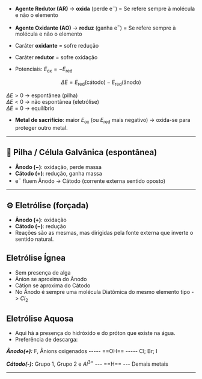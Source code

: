 - **Agente Redutor (AR)** → **oxida** (perde e$^-$)   = Se refere sempre à molécula e não o elemento
- **Agente Oxidante (AO)** → **reduz** (ganha e$^-$) = Se refere sempre à molécula e não o elemento

- Caráter **oxidante** = sofre redução  
- Caráter **redutor**  = sofre oxidação  

- Potenciais: $E_{\text{ox}} = -E_{\text{red}}$

$$
\Delta E = E_{\text{red}}(\text{cátodo}) - E_{\text{red}}(\text{ânodo})
$$

$\Delta E>0$ → espontânea (pilha)  
$\Delta E<0$ → não espontânea (eletrólise)  
$\Delta E=0$ → equilíbrio  

- **Metal de sacrifício**: maior $E_{\text{ox}}$ (ou $E_{\text{red}}$ mais negativo) → oxida-se para proteger outro metal.

---

## 🔋 Pilha / Célula Galvânica (espontânea)

- **Ânodo ($-$)**: oxidação, perde massa  
- **Cátodo ($+$)**: redução, ganha massa  
- e$^-$ fluem Ânodo → Cátodo (corrente externa sentido oposto)

---

## ⚙️ Eletrólise (forçada)

- **Ânodo ($+$)**: oxidação  
- **Cátodo ($-$)**: redução  
- Reações são as mesmas, mas dirigidas pela fonte externa que inverte o sentido natural.

## Eletrólise Ígnea

- Sem presença de alga
- Ânion se aproxima do Ânodo
- Cátion se aproxima do Cátodo 
- No Ânodo é sempre uma molécula Diatômica do mesmo elemento tipo -> $Cl_2$  

## Eletrólise Aquosa

- Aqui há a presença do hidróxido e do próton que existe na água. 
- Preferência de descarga:

***Ânodo(+):***
F, Ânions oxigenados ----- ==OH== ----- Cl; Br; I

***Cátodo(-):***
Grupo 1, Grupo 2 e $Al^{3+}$ --- ==H== --- Demais metais


----

